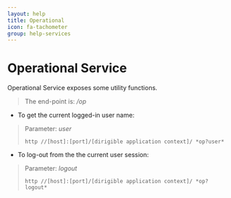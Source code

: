 ```yaml
---
layout: help
title: Operational
icon: fa-tachometer
group: help-services
---
```


Operational Service
===

Operational Service exposes some utility functions.

> The end-point is: */op*

* To get the current logged-in user name:


> Parameter: *user*
> 
> `http //[host]:[port]/[dirigible application context]/ *op?user*`

* To log-out from the the current user session:

> Parameter: *logout*
> 
> `http //[host]:[port]/[dirigible application context]/ *op?logout*`